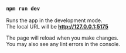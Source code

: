### `npm run dev`

Runs the app in the development mode.\
The local URL will be **http://127.0.0.1:5175**

The page will reload when you make changes.\
You may also see any lint errors in the console.